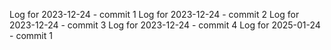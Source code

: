 Log for 2023-12-24 - commit 1
Log for 2023-12-24 - commit 2
Log for 2023-12-24 - commit 3
Log for 2023-12-24 - commit 4
Log for 2025-01-24 - commit 1
